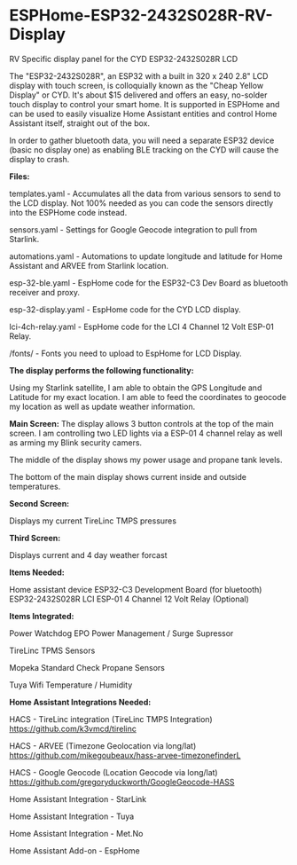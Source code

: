 # ESPHome-ESP32-2432S028R-RV-Display
RV Specific display panel for the CYD ESP32-2432S028R LCD

The "ESP32-2432S028R", an ESP32 with a built in 320 x 240 2.8" LCD display with touch screen, is colloquially known as the "Cheap Yellow Display" or CYD. It's about $15 delivered and offers an easy, no-solder touch display to control your smart home. It is supported in ESPHome and can be used to easily visualize Home Assistant entities and control Home Assistant itself, straight out of the box. 

In order to gather bluetooth data, you will need a separate ESP32 device (basic no display one) as enabling BLE tracking on the CYD will cause the display to crash.


**Files:**

templates.yaml - Accumulates all the data from various sensors to send to the LCD display. Not 100% needed as you can code the sensors directly into the ESPHome code instead.

sensors.yaml - Settings for Google Geocode integration to pull from Starlink.

automations.yaml - Automations to update longitude and latitude for Home Assistant and ARVEE from Starlink location.

esp-32-ble.yaml - EspHome code for the ESP32-C3 Dev Board as bluetooth receiver and proxy.

esp-32-display.yaml - EspHome code for the CYD LCD display.

lci-4ch-relay.yaml - EspHome code for the LCI 4 Channel 12 Volt ESP-01 Relay.

/fonts/ - Fonts you need to upload to EspHome for LCD Display.


**The display performs the following functionality:**

Using my Starlink satellite, I am able to obtain the GPS Longitude and Latitude for my exact location. I am able to feed the coordinates to geocode my location as well as update weather information.


**Main Screen:**
The display allows 3 button controls at the top of the main screen. I am controlling two LED lights via a ESP-01 4 channel relay as well as arming my Blink security camers.

The middle of the display shows my power usage and propane tank levels.

The bottom of the main display shows current inside and outside temperatures.


**Second Screen:**

Displays my current TireLinc TMPS pressures


**Third Screen:**

Displays current and 4 day weather forcast


**Items Needed:**

Home assistant device
ESP32-C3 Development Board (for bluetooth)
ESP32-2432S028R
LCI ESP-01 4 Channel 12 Volt Relay (Optional)


**Items Integrated:**

Power Watchdog EPO Power Management / Surge Supressor

TireLinc TPMS Sensors

Mopeka Standard Check Propane Sensors

Tuya Wifi Temperature / Humidity


**Home Assistant Integrations Needed:**


HACS - TireLinc integration (TireLinc TMPS Integration)
  https://github.com/k3vmcd/tirelinc


HACS - ARVEE (Timezone Geolocation via long/lat)
  https://github.com/mikegoubeaux/hass-arvee-timezonefinderL


HACS - Google Geocode (Location Geocode via long/lat)
  https://github.com/gregoryduckworth/GoogleGeocode-HASS


Home Assistant Integration - StarLink


Home Assistant Integration - Tuya


Home Assistant Integration - Met.No


Home Assistant Add-on - EspHome
